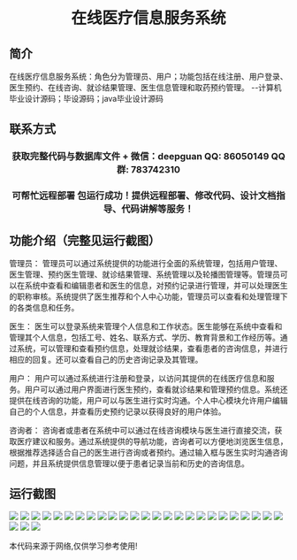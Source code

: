 <p><h1 align="center">在线医疗信息服务系统</h1></p>

## 简介
在线医疗信息服务系统：角色分为管理员、用户；功能包括在线注册、用户登录、医生预约、在线咨询、就诊结果管理、医生信息管理和取药预约管理。    --计算机毕业设计源码；毕设源码；java毕业设计源码


## 联系方式
<p><h3 align="center">获取完整代码与数据库文件 + 微信：deepguan QQ: 86050149 QQ群: 783742310</h3></p>
<p><h3 align="center">可帮忙远程部署 包运行成功！提供远程部署、修改代码、设计文档指导、代码讲解等服务！</h3></p>

## 功能介绍（完整见运行截图）
管理员：  管理员可以通过系统提供的功能进行全面的系统管理，包括用户管理、医生管理、预约医生管理、就诊结果管理、系统管理以及轮播图管理等。管理员可以在系统中查看和编辑患者和医生的信息，对预约记录进行管理，并可以处理医生的职称审核。系统提供了医生推荐和个人中心功能，管理员可以查看和处理管理下的各类信息和任务。

医生：  医生可以登录系统来管理个人信息和工作状态。医生能够在系统中查看和管理其个人信息，包括工号、姓名、联系方式、学历、教育背景和工作经历等。通过系统，可以管理和查看预约信息，处理就诊结果，查看患者的咨询信息，并进行相应的回复。还可以查看自己的历史咨询记录及其管理。

用户：  用户可以通过系统进行注册和登录，以访问其提供的在线医疗信息和服务。用户可以通过用户界面进行医生预约，查看就诊结果和管理预约信息。系统还提供在线咨询的功能，用户可以与医生进行实时沟通。个人中心模块允许用户编辑自己的个人信息，并查看历史预约记录以获得良好的用户体验。

咨询者：  咨询者或患者在系统中可以通过在线咨询模块与医生进行直接交流，获取医疗建议和服务。通过系统提供的导航功能，咨询者可以方便地浏览医生信息，根据推荐选择适合自己的医生进行咨询或者预约。通过输入框与医生实时沟通咨询问题，并且系统提供信息管理以便于患者记录当前和历史的咨询信息。


## 运行截图
![](img/001.jpg)
![](img/002.jpg)
![](img/003.jpg)
![](img/004.jpg)
![](img/005.jpg)
![](img/006.jpg)
![](img/007.jpg)
![](img/008.jpg)
![](img/009.jpg)
![](img/010.jpg)
![](img/011.jpg)
![](img/012.jpg)
![](img/013.jpg)
![](img/014.jpg)
![](img/015.jpg)
![](img/016.jpg)
![](img/017.jpg)
![](img/018.jpg)
![](img/019.jpg)
![](img/020.jpg)
![](img/021.jpg)
![](img/022.jpg)
![](img/023.jpg)
![](img/024.jpg)
![](img/025.jpg)
![](img/026.jpg)
![](img/027.jpg)
![](img/028.jpg)

<p>本代码来源于网络,仅供学习参考使用!</p>
